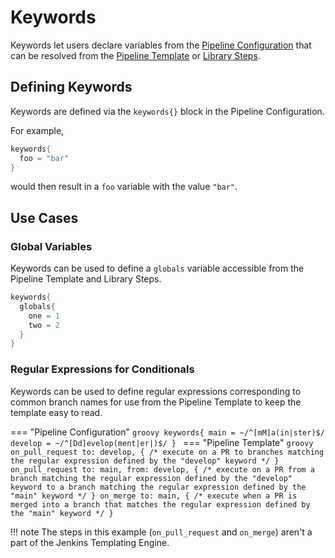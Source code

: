 # Keywords

Keywords let users declare variables from the [Pipeline Configuration](../pipeline-configuration/overview.md) that can be resolved from the [Pipeline Template](../pipeline-templates/overview.md) or [Library Steps](./steps.md).

## Defining Keywords

Keywords are defined via the `keywords{}` block in the Pipeline Configuration.

For example,

```groovy
keywords{
  foo = "bar" 
}
```

would then result in a `foo` variable with the value `"bar"`.

## Use Cases

### Global Variables

Keywords can be used to define a `globals` variable accessible from the Pipeline Template and Library Steps.

```groovy
keywords{
  globals{
    one = 1
    two = 2
  }
}
```

### Regular Expressions for Conditionals

Keywords can be used to define regular expressions corresponding to common branch names for use from the Pipeline Template to keep the template easy to read.  

=== "Pipeline Configuration"
    ```groovy
    keywords{
      main = ~/^[mM]a(in|ster)$/
      develop = ~/^[Dd]evelop(ment|er|)$/
    }
    ```
=== "Pipeline Template"
    ```groovy
    on_pull_request to: develop, {
      /*
        execute on a PR to branches matching the regular expression
        defined by the "develop" keyword
      */
    }
    on_pull_request to: main, from: develop, {
      /*
        execute on a PR from a branch matching the regular expression
        defined by the "develop" keyword to a branch matching the regular
        expression defined by the "main" keyword
      */
    }
    on_merge to: main, {
      /*
        execute when a PR is merged into a branch that matches the regular
        expression defined by the "main" keyword
      */
    }
    ```

!!! note
    The steps in this example (`on_pull_request` and `on_merge`) aren't a part of the Jenkins Templating Engine.

